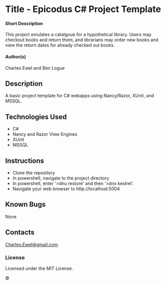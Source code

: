# Title - Epicodus C# Project Template

#### Short Description
This project emulates a catalgoue for a hypothetical library. Users may checkout books and return them, and librarians may order new books and view the return dates for already checked out books.

#### Author(s)
Charles Ewel and Ben Logue

## Description

A basic project template for C# webapps using Nancy/Razor, XUnit, and MSSQL.

## Technologies Used

* C#
* Nancy and Razor View Engines
* XUnit
* MSSQL

## Instructions

* Clone the repository
* In powershell, navigate to the project directory
* In powershell, enter '>dnu restore' and then '>dnx kestrel'.
* Navigate your web browser to http://localhost:5004

## Known Bugs

None

## Contacts

Charles.Ewel@gmail.com

### License

Licensed under the MIT License.

&copy;
